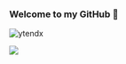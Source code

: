 ### Welcome to my GitHub 👋
<p align="left"> <img src="https://komarev.com/ghpvc/?username=ytendx&label=Profile%20views&color=ff0000&style=plastic" alt="ytendx" /> </p>

<p align="left"><img src="https://github-readme-stats.vercel.app/api?username=ytendx&show_icons=true&theme=radical" /></p>
